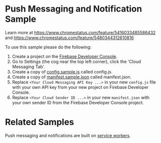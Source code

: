 # Push Messaging and Notification Sample

Learn more at https://www.chromestatus.com/feature/5416033485586432 and https://www.chromestatus.com/feature/5480344312610816

To use this sample please do the following:

1.  Create a project on the [Firebase Developer Console](https://console.firebase.google.com).
1.  Go to Settings (the cog near the top left corner), click the 'Cloud Messaging Tab'.
1.  Create a copy of [config.sample.js](config.sample.js) called config.js.
1.  Create a copy of [manifest.sample.json](manifest.sample.json) called manifest.json.
1.  Replace `<Your Cloud Messaging API Key ...>` in your new `config.js` file with your own API key from your new project on Firebase Developer Console.
1.  Replace `<Your Cloud Sender ID ...>` in your new `manifest.json` with your own sender ID from the Firebase Developer Console project.

# Related Samples

Push messaging and notifications are built on [service workers](https://github.com/GoogleChrome/samples/tree/gh-pages/service-worker).
